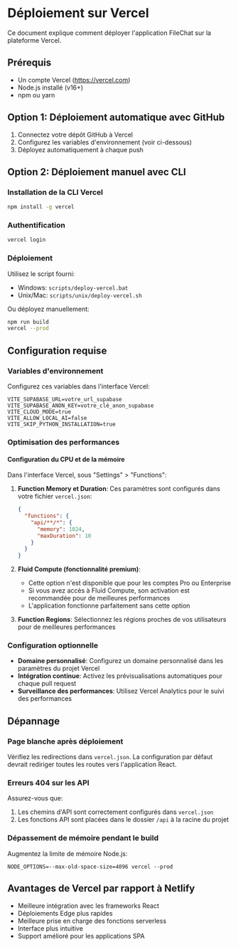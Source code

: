 
# Déploiement sur Vercel

Ce document explique comment déployer l'application FileChat sur la plateforme Vercel.

## Prérequis

- Un compte Vercel (https://vercel.com)
- Node.js installé (v16+)
- npm ou yarn

## Option 1: Déploiement automatique avec GitHub

1. Connectez votre dépôt GitHub à Vercel
2. Configurez les variables d'environnement (voir ci-dessous)
3. Déployez automatiquement à chaque push

## Option 2: Déploiement manuel avec CLI

### Installation de la CLI Vercel

```bash
npm install -g vercel
```

### Authentification

```bash
vercel login
```

### Déploiement

Utilisez le script fourni:
- Windows: `scripts/deploy-vercel.bat`
- Unix/Mac: `scripts/unix/deploy-vercel.sh`

Ou déployez manuellement:
```bash
npm run build
vercel --prod
```

## Configuration requise

### Variables d'environnement

Configurez ces variables dans l'interface Vercel:

```
VITE_SUPABASE_URL=votre_url_supabase
VITE_SUPABASE_ANON_KEY=votre_clé_anon_supabase
VITE_CLOUD_MODE=true
VITE_ALLOW_LOCAL_AI=false
VITE_SKIP_PYTHON_INSTALLATION=true
```

### Optimisation des performances

#### Configuration du CPU et de la mémoire

Dans l'interface Vercel, sous "Settings" > "Functions":

1. **Function Memory et Duration**: Ces paramètres sont configurés dans votre fichier `vercel.json`:
   ```json
   {
     "functions": {
       "api/**/*": {
         "memory": 1024,
         "maxDuration": 10
       }
     }
   }
   ```

2. **Fluid Compute (fonctionnalité premium)**: 
   - Cette option n'est disponible que pour les comptes Pro ou Enterprise
   - Si vous avez accès à Fluid Compute, son activation est recommandée pour de meilleures performances
   - L'application fonctionne parfaitement sans cette option

3. **Function Regions**: Sélectionnez les régions proches de vos utilisateurs pour de meilleures performances

### Configuration optionnelle

- **Domaine personnalisé**: Configurez un domaine personnalisé dans les paramètres du projet Vercel
- **Intégration continue**: Activez les prévisualisations automatiques pour chaque pull request
- **Surveillance des performances**: Utilisez Vercel Analytics pour le suivi des performances

## Dépannage

### Page blanche après déploiement

Vérifiez les redirections dans `vercel.json`. La configuration par défaut devrait rediriger toutes les routes vers l'application React.

### Erreurs 404 sur les API

Assurez-vous que:
1. Les chemins d'API sont correctement configurés dans `vercel.json`
2. Les fonctions API sont placées dans le dossier `/api` à la racine du projet

### Dépassement de mémoire pendant le build

Augmentez la limite de mémoire Node.js:
```
NODE_OPTIONS=--max-old-space-size=4096 vercel --prod
```

## Avantages de Vercel par rapport à Netlify

- Meilleure intégration avec les frameworks React
- Déploiements Edge plus rapides
- Meilleure prise en charge des fonctions serverless
- Interface plus intuitive
- Support amélioré pour les applications SPA

